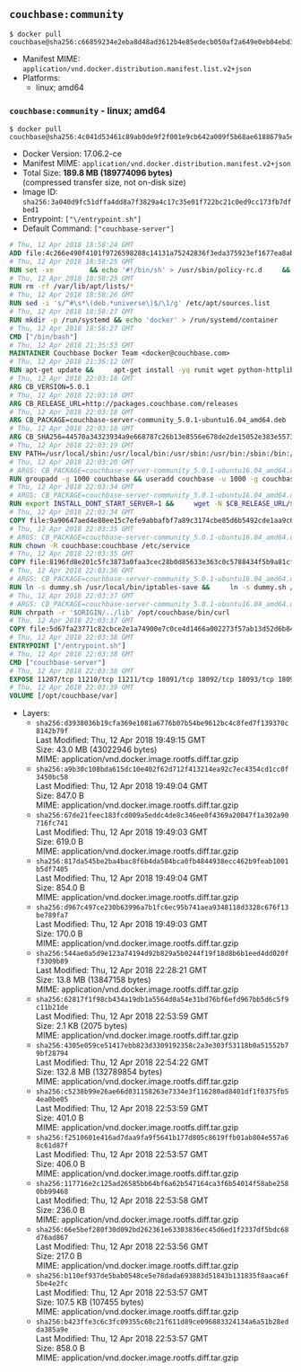 ## `couchbase:community`

```console
$ docker pull couchbase@sha256:c66859234e2eba8d48ad3612b4e85edecb050af2a649e0eb04ebd31631434c4e
```

-	Manifest MIME: `application/vnd.docker.distribution.manifest.list.v2+json`
-	Platforms:
	-	linux; amd64

### `couchbase:community` - linux; amd64

```console
$ docker pull couchbase@sha256:4c041d53461c89ab0de9f2f001e9cb642a009f5b68ae6188679a5ef6b8a684ef
```

-	Docker Version: 17.06.2-ce
-	Manifest MIME: `application/vnd.docker.distribution.manifest.v2+json`
-	Total Size: **189.8 MB (189774096 bytes)**  
	(compressed transfer size, not on-disk size)
-	Image ID: `sha256:3a040d9fc51dffa4dd8a7f3829a4c17c35e01f722bc21c0ed9cc173fb7dfbed1`
-	Entrypoint: `["\/entrypoint.sh"]`
-	Default Command: `["couchbase-server"]`

```dockerfile
# Thu, 12 Apr 2018 18:58:24 GMT
ADD file:4c266e490f4101f9726598288c14131a75242836f3eda375923ef1677ea8ab8e in / 
# Thu, 12 Apr 2018 18:58:25 GMT
RUN set -xe 		&& echo '#!/bin/sh' > /usr/sbin/policy-rc.d 	&& echo 'exit 101' >> /usr/sbin/policy-rc.d 	&& chmod +x /usr/sbin/policy-rc.d 		&& dpkg-divert --local --rename --add /sbin/initctl 	&& cp -a /usr/sbin/policy-rc.d /sbin/initctl 	&& sed -i 's/^exit.*/exit 0/' /sbin/initctl 		&& echo 'force-unsafe-io' > /etc/dpkg/dpkg.cfg.d/docker-apt-speedup 		&& echo 'DPkg::Post-Invoke { "rm -f /var/cache/apt/archives/*.deb /var/cache/apt/archives/partial/*.deb /var/cache/apt/*.bin || true"; };' > /etc/apt/apt.conf.d/docker-clean 	&& echo 'APT::Update::Post-Invoke { "rm -f /var/cache/apt/archives/*.deb /var/cache/apt/archives/partial/*.deb /var/cache/apt/*.bin || true"; };' >> /etc/apt/apt.conf.d/docker-clean 	&& echo 'Dir::Cache::pkgcache ""; Dir::Cache::srcpkgcache "";' >> /etc/apt/apt.conf.d/docker-clean 		&& echo 'Acquire::Languages "none";' > /etc/apt/apt.conf.d/docker-no-languages 		&& echo 'Acquire::GzipIndexes "true"; Acquire::CompressionTypes::Order:: "gz";' > /etc/apt/apt.conf.d/docker-gzip-indexes 		&& echo 'Apt::AutoRemove::SuggestsImportant "false";' > /etc/apt/apt.conf.d/docker-autoremove-suggests
# Thu, 12 Apr 2018 18:58:25 GMT
RUN rm -rf /var/lib/apt/lists/*
# Thu, 12 Apr 2018 18:58:26 GMT
RUN sed -i 's/^#\s*\(deb.*universe\)$/\1/g' /etc/apt/sources.list
# Thu, 12 Apr 2018 18:58:27 GMT
RUN mkdir -p /run/systemd && echo 'docker' > /run/systemd/container
# Thu, 12 Apr 2018 18:58:27 GMT
CMD ["/bin/bash"]
# Thu, 12 Apr 2018 21:35:53 GMT
MAINTAINER Couchbase Docker Team <docker@couchbase.com>
# Thu, 12 Apr 2018 21:36:12 GMT
RUN apt-get update &&     apt-get install -yq runit wget python-httplib2 chrpath     lsof lshw sysstat net-tools numactl  &&     apt-get autoremove && apt-get clean &&     rm -rf /var/lib/apt/lists/* /tmp/* /var/tmp/*
# Thu, 12 Apr 2018 22:03:18 GMT
ARG CB_VERSION=5.0.1
# Thu, 12 Apr 2018 22:03:18 GMT
ARG CB_RELEASE_URL=http://packages.couchbase.com/releases
# Thu, 12 Apr 2018 22:03:18 GMT
ARG CB_PACKAGE=couchbase-server-community_5.0.1-ubuntu16.04_amd64.deb
# Thu, 12 Apr 2018 22:03:18 GMT
ARG CB_SHA256=44570a34323934a9e668787c26b13e8556e678de2de15052e383e5573cf34931
# Thu, 12 Apr 2018 22:03:19 GMT
ENV PATH=/usr/local/sbin:/usr/local/bin:/usr/sbin:/usr/bin:/sbin:/bin:/opt/couchbase/bin:/opt/couchbase/bin/tools:/opt/couchbase/bin/install
# Thu, 12 Apr 2018 22:03:20 GMT
# ARGS: CB_PACKAGE=couchbase-server-community_5.0.1-ubuntu16.04_amd64.deb CB_RELEASE_URL=http://packages.couchbase.com/releases CB_SHA256=44570a34323934a9e668787c26b13e8556e678de2de15052e383e5573cf34931 CB_VERSION=5.0.1
RUN groupadd -g 1000 couchbase && useradd couchbase -u 1000 -g couchbase -M
# Thu, 12 Apr 2018 22:03:34 GMT
# ARGS: CB_PACKAGE=couchbase-server-community_5.0.1-ubuntu16.04_amd64.deb CB_RELEASE_URL=http://packages.couchbase.com/releases CB_SHA256=44570a34323934a9e668787c26b13e8556e678de2de15052e383e5573cf34931 CB_VERSION=5.0.1
RUN export INSTALL_DONT_START_SERVER=1 &&     wget -N $CB_RELEASE_URL/$CB_VERSION/$CB_PACKAGE &&     echo "$CB_SHA256  $CB_PACKAGE" | sha256sum -c - &&     dpkg -i ./$CB_PACKAGE && rm -f ./$CB_PACKAGE
# Thu, 12 Apr 2018 22:03:34 GMT
COPY file:9a90647aed4e88ee15c7efe9abbafbf7a89c3174cbe85d6b5492cde1aa9c6355 in /etc/service/couchbase-server/run 
# Thu, 12 Apr 2018 22:03:35 GMT
# ARGS: CB_PACKAGE=couchbase-server-community_5.0.1-ubuntu16.04_amd64.deb CB_RELEASE_URL=http://packages.couchbase.com/releases CB_SHA256=44570a34323934a9e668787c26b13e8556e678de2de15052e383e5573cf34931 CB_VERSION=5.0.1
RUN chown -R couchbase:couchbase /etc/service
# Thu, 12 Apr 2018 22:03:35 GMT
COPY file:8196fd8e201c5fc3873a0faa3cec28b0d85633e363c0c5788434f5b9a81cfa5b in /usr/local/bin/ 
# Thu, 12 Apr 2018 22:03:36 GMT
# ARGS: CB_PACKAGE=couchbase-server-community_5.0.1-ubuntu16.04_amd64.deb CB_RELEASE_URL=http://packages.couchbase.com/releases CB_SHA256=44570a34323934a9e668787c26b13e8556e678de2de15052e383e5573cf34931 CB_VERSION=5.0.1
RUN ln -s dummy.sh /usr/local/bin/iptables-save &&     ln -s dummy.sh /usr/local/bin/lvdisplay &&     ln -s dummy.sh /usr/local/bin/vgdisplay &&     ln -s dummy.sh /usr/local/bin/pvdisplay
# Thu, 12 Apr 2018 22:03:37 GMT
# ARGS: CB_PACKAGE=couchbase-server-community_5.0.1-ubuntu16.04_amd64.deb CB_RELEASE_URL=http://packages.couchbase.com/releases CB_SHA256=44570a34323934a9e668787c26b13e8556e678de2de15052e383e5573cf34931 CB_VERSION=5.0.1
RUN chrpath -r '$ORIGIN/../lib' /opt/couchbase/bin/curl
# Thu, 12 Apr 2018 22:03:37 GMT
COPY file:5d67fa23771c82cbce2e1a74900e7c0ce4d1466a002273f57ab13d52d6b844b3 in / 
# Thu, 12 Apr 2018 22:03:38 GMT
ENTRYPOINT ["/entrypoint.sh"]
# Thu, 12 Apr 2018 22:03:38 GMT
CMD ["couchbase-server"]
# Thu, 12 Apr 2018 22:03:38 GMT
EXPOSE 11207/tcp 11210/tcp 11211/tcp 18091/tcp 18092/tcp 18093/tcp 18094/tcp 8091/tcp 8092/tcp 8093/tcp 8094/tcp
# Thu, 12 Apr 2018 22:03:39 GMT
VOLUME [/opt/couchbase/var]
```

-	Layers:
	-	`sha256:d3938036b19cfa369e1081a6776b07b54be9612bc4c8fed7f139370c8142b79f`  
		Last Modified: Thu, 12 Apr 2018 19:49:15 GMT  
		Size: 43.0 MB (43022946 bytes)  
		MIME: application/vnd.docker.image.rootfs.diff.tar.gzip
	-	`sha256:a9b30c108bda615dc10e402f62d712f413214ea92c7ec4354cd1cc0f3450bc58`  
		Last Modified: Thu, 12 Apr 2018 19:49:04 GMT  
		Size: 847.0 B  
		MIME: application/vnd.docker.image.rootfs.diff.tar.gzip
	-	`sha256:67de21feec183fcd009a5eddc4de8c346ee0f4369a20047f1a302a90716fc741`  
		Last Modified: Thu, 12 Apr 2018 19:49:03 GMT  
		Size: 619.0 B  
		MIME: application/vnd.docker.image.rootfs.diff.tar.gzip
	-	`sha256:817da545be2ba4bac8f6b4da584bca0fb4844938ecc462b9feab1001b5df7405`  
		Last Modified: Thu, 12 Apr 2018 19:49:04 GMT  
		Size: 854.0 B  
		MIME: application/vnd.docker.image.rootfs.diff.tar.gzip
	-	`sha256:d967c497ce230b63996a7b1fc6ec95b741aea9348118d3328c676f13be789fa7`  
		Last Modified: Thu, 12 Apr 2018 19:49:03 GMT  
		Size: 170.0 B  
		MIME: application/vnd.docker.image.rootfs.diff.tar.gzip
	-	`sha256:544ae0a5d9e123a74194d92b829a5b0244f19f18d8b6b1eed4dd020ff3309b89`  
		Last Modified: Thu, 12 Apr 2018 22:28:21 GMT  
		Size: 13.8 MB (13847158 bytes)  
		MIME: application/vnd.docker.image.rootfs.diff.tar.gzip
	-	`sha256:62817f1f98cb434a19db1a5564d0a54e31bd76bf6efd967bb5d6c5f9c11b21de`  
		Last Modified: Thu, 12 Apr 2018 22:53:59 GMT  
		Size: 2.1 KB (2075 bytes)  
		MIME: application/vnd.docker.image.rootfs.diff.tar.gzip
	-	`sha256:4305e059ce51417ebb823d3309192358c2a3e303f53118b0a51552b79bf28794`  
		Last Modified: Thu, 12 Apr 2018 22:54:22 GMT  
		Size: 132.8 MB (132789854 bytes)  
		MIME: application/vnd.docker.image.rootfs.diff.tar.gzip
	-	`sha256:c5238b99e26ae66d031158263e7334e3f116280ad8401df1f0375fb54ea0be05`  
		Last Modified: Thu, 12 Apr 2018 22:53:59 GMT  
		Size: 401.0 B  
		MIME: application/vnd.docker.image.rootfs.diff.tar.gzip
	-	`sha256:f2510601e416ad7daa9fa9f5641b177d805c8619ffb01ab804e557a68c61d87f`  
		Last Modified: Thu, 12 Apr 2018 22:53:57 GMT  
		Size: 406.0 B  
		MIME: application/vnd.docker.image.rootfs.diff.tar.gzip
	-	`sha256:117716e2c125ad26585bb64bf6a62b547164ca3f6b54014f58abe2580bb99468`  
		Last Modified: Thu, 12 Apr 2018 22:53:58 GMT  
		Size: 236.0 B  
		MIME: application/vnd.docker.image.rootfs.diff.tar.gzip
	-	`sha256:66e5bef280f30d092bd262361e63303836ec45d6ed1f2337df5bdc68d76ad867`  
		Last Modified: Thu, 12 Apr 2018 22:53:56 GMT  
		Size: 217.0 B  
		MIME: application/vnd.docker.image.rootfs.diff.tar.gzip
	-	`sha256:b110ef937de5bab0548ce5e78dada693883d51843b131835f8aaca6f5be4e2fc`  
		Last Modified: Thu, 12 Apr 2018 22:53:57 GMT  
		Size: 107.5 KB (107455 bytes)  
		MIME: application/vnd.docker.image.rootfs.diff.tar.gzip
	-	`sha256:b423ffe3c6c3fc09355c60c21f611d89ce096883324134a6a51b28edda385a9e`  
		Last Modified: Thu, 12 Apr 2018 22:53:57 GMT  
		Size: 858.0 B  
		MIME: application/vnd.docker.image.rootfs.diff.tar.gzip

